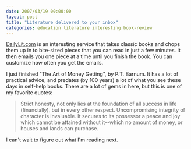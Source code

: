 ```yaml
---
date: 2007/03/19 00:00:00
layout: post
title: "Literature delivered to your inbox"
categories: education literature interesting book-review
---
```


[DailyLit.com](http://dailylit.com) is an interesting service that takes classic books and chops them up in to bite-sized pieces that you can read in just a few minutes. It then emails you one piece at a time until you finish the book. You can customize how often you get the emails.

I just finished "The Art of Money Getting", by P.T. Barnum. It has a lot of practical advice, and predates (by 100 years) a lot of what you see these days in self-help books. There are a lot of gems in here, but this is one of my favorite quotes:

> Strict honesty, not only lies at the foundation of all success in life (financially), but in every other respect. Uncompromising integrity of character is invaluable. It secures to its possessor a peace and joy which cannot be attained without it--which no amount of money, or houses and lands can purchase.

I can't wait to figure out what I'm reading next.
